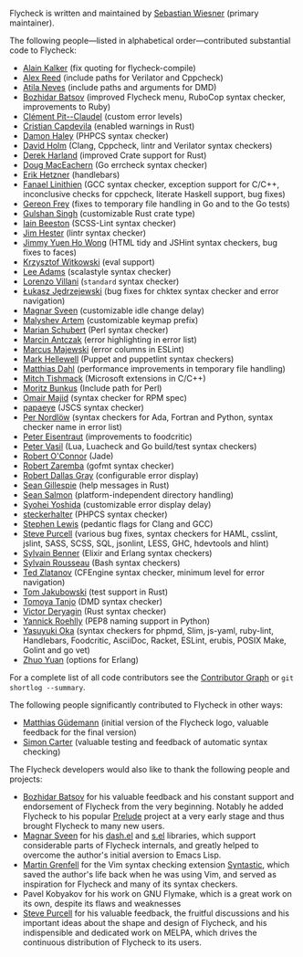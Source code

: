 Flycheck is written and maintained by
[Sebastian Wiesner](https://github.com/lunaryorn) (primary maintainer).

The following people—listed in alphabetical order—contributed
substantial code to Flycheck:

- [Alain Kalker](https://github.com/ackalker) (fix quoting for flycheck-compile)
- [Alex Reed](https://github.com/acr4) (include paths for Verilator and
  Cppcheck)
- [Atila Neves](https://github.com/atilaneves) (include paths and arguments for
  DMD)
- [Bozhidar Batsov](https://github.com/bbatsov) (improved Flycheck menu, RuboCop
  syntax checker, improvements to Ruby)
- [Clément Pit--Claudel](https://github.com/cpitclaudel) (custom error levels)
- [Cristian Capdevila](https://github.com/capdevc) (enabled warnings in Rust)
- [Damon Haley](https://github.com/dhaley) (PHPCS syntax checker)
- [David Holm](https://github.com/dholm) (Clang, Cppcheck, lintr and Verilator
  syntax checkers)
- [Derek Harland](https://github.com/donkopotamus) (improved Crate support for
  Rust)
- [Doug MacEachern](https://github.com/dougm) (Go errcheck syntax checker)
- [Erik Hetzner](https://github.com/egh) (handlebars)
- [Fanael Linithien](https://github.com/Fanael) (GCC syntax checker, exception
  support for C/C++, inconclusive checks for cppcheck, literate Haskell support,
  bug fixes)
- [Gereon Frey](https://github.com/gfrey) (fixes to temporary file handling in
  Go and to the Go tests)
- [Gulshan Singh](https://github.com/gsingh93) (customizable Rust crate type)
- [Iain Beeston](https://github.com/iainbeeston) (SCSS-Lint syntax checker)
- [Jim Hester](https://github.com/jimhester) (lintr syntax checker)
- [Jimmy Yuen Ho Wong](https://github.com/wyuenho) (HTML tidy and JSHint syntax
  checkers, bug fixes to faces)
- [Krzysztof Witkowski](https://github.com/kwitek) (eval support)
- [Lee Adams](https://github.com/leeaustinadams) (scalastyle syntax checker)
- [Lorenzo Villani](https://github.com/lvillani) (`standard` syntax checker)
- [Łukasz Jędrzejewski](https://github.com/jedrz) (bug fixes for chktex syntax
  checker and error navigation)
- [Magnar Sveen](https://github.com/magnars) (customizable idle change delay)
- [Malyshev Artem](https://github.com/proofit404) (customizable keymap prefix)
- [Marian Schubert](https://github.com/maio) (Perl syntax checker)
- [Marcin Antczak](https://github.com/marcinant) (error highlighting in error
  list)
- [Marcus Majewski](https://github.com/hekto) (error columns in ESLint)
- [Mark Hellewell](https://github.com/markhellewell) (Puppet and puppetlint
  syntax checkers)
- [Matthias Dahl](https://github.com/BinaryKhaos) (performance improvements in
  temporary file handling)
- [Mitch Tishmack](https://github.com/mitchty) (Microsoft extensions in C/C++)
- [Moritz Bunkus](https://github.com/mbunkus) (Include path for Perl)
- [Omair Majid](https://github.com/omajid) (syntax checker for RPM spec)
- [papaeye](https://github.com/papaeye) (JSCS syntax checker)
- [Per Nordlöw](https://github.com/nordlow) (syntax checkers for Ada, Fortran
  and Python, syntax checker name in error list)
- [Peter Eisentraut](https://github.com/petere) (improvements to foodcritic)
- [Peter Vasil](https://github.com/ptrv) (Lua, Luacheck and Go build/test
  syntax checkers)
- [Robert O'Connor](https://github.com/robbyoconnor) (Jade)
- [Robert Zaremba](https://github.com/robert-zaremba) (gofmt syntax checker)
- [Robert Dallas Gray](https://github.com/rdallasgray) (configurable error display)
- [Sean Gillespie](https://github.com/swgillespie) (help messages in Rust)
- [Sean Salmon](https://github.com/phatcabbage) (platform-independent directory
  handling)
- [Syohei Yoshida](https://github.com/syohex) (customizable error display delay)
- [steckerhalter](https://github.com/steckerhalter) (PHPCS syntax checker)
- [Stephen Lewis](https://github.com/stephenjlewis) (pedantic flags for Clang
  and GCC)
- [Steve Purcell](https://github.com/purcell) (various bug fixes, syntax
  checkers for HAML, csslint, jslint, SASS, SCSS, SQL, jsonlint, LESS, GHC,
  hdevtools and hlint)
- [Sylvain Benner](https://github.com/syl20bnr) (Elixir and Erlang syntax
  checkers)
- [Sylvain Rousseau](https://github.com/thisirs) (Bash syntax checkers)
- [Ted Zlatanov](https://github.com/tzz) (CFEngine syntax checker, minimum level
  for error navigation)
- [Tom Jakubowski](https://github.com/tomjakubowski) (test support in Rust)
- [Tomoya Tanjo](https://github.com/tom-tan) (DMD syntax checker)
- [Victor Deryagin](https://github.com/vderyagin) (Rust syntax checker)
- [Yannick Roehlly](https://github.com/yannick1974) (PEP8 naming support in
  Python)
- [Yasuyuki Oka](https://github.com/yasuyk) (syntax checkers for phpmd, Slim,
  js-yaml, ruby-lint, Handlebars, Foodcritic, AsciiDoc, Racket, ESLint, erubis,
  POSIX Make, Golint and go vet)
- [Zhuo Yuan](https://github.com/yzprofile) (options for Erlang)

For a complete list of all code contributors see the [Contributor Graph][] or
`git shortlog --summary`.

The following people significantly contributed to Flycheck in other ways:

- [Matthias Güdemann](https://github.com/mgudemann) (initial version of the
  Flycheck logo, valuable feedback for the final version)
- [Simon Carter](https://github.com/bbbscarter) (valuable testing and feedback
  of automatic syntax checking)

The Flycheck developers would also like to thank the following people
and projects:

- [Bozhidar Batsov](https://github.com/bbatsov) for his valuable feedback and
  his constant support and endorsement of Flycheck from the very
  beginning. Notably he added Flycheck to his popular
  [Prelude](https://github.com/bbatsov/prelude) project at a very early stage
  and thus brought Flycheck to many new users.
- [Magnar Sveen](https://github.com/magnars) for his
  [dash.el](https://github.com/magnars/dash.el) and
  [s.el](https://github.com/magnars/s.el) libraries, which support considerable
  parts of Flycheck internals, and greatly helped to overcome the author's
  initial aversion to Emacs Lisp.
- [Martin Grenfell](https://github.com/scrooloose) for the Vim syntax
  checking extension
  [Syntastic](https://github.com/scrooloose/syntastic), which saved
  the author's life back when he was using Vim, and served as
  inspiration for Flycheck and many of its syntax checkers.
- Pavel Kobyakov for his work on GNU Flymake, which is a great work on
  its own, despite its flaws and weaknesses
- [Steve Purcell](https://github.com/purcell) for his valuable feedback, the
  fruitful discussions and his important ideas about the shape and design of
  Flycheck, and his indispensible and dedicated work on MELPA, which drives the
  continuous distribution of Flycheck to its users.

[Contributor Graph]: https://github.com/flycheck/flycheck/graphs/contributors
